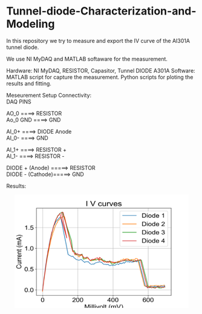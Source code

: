 # Tunnel-diode-Characterization-and-Modeling


In this repository we try to measure and export the  IV curve of the AI301A tunnel diode.

We use NI MyDAQ and MATLAB softaware for the measurement.

Hardware: NI MyDAQ, RESISTOR, Capasitor, Tunnel DIODE A301A
Software: 
MATLAB script for capture the measurement.
Python scripts for ploting the results and fitting.



Meseurement Setup Connectivity:  
DAQ PINS

AO_0 ====> RESISTOR  
Ao_0 GND ====>  GND  


AI_0+ ====> DIODE Anode  
AI_0- ====> GND  


AI_1+ ====> RESISTOR +  
AI_1- ====> RESISTOR -  

DIODE + (Anode) =====> RESISTOR  
DIODE - (Cathode)=====> GND  


Results:


<p align="center">
  <img width="460" height="300" src="https://github.com/daskals/Tunnel-diode-Characterization-and-Modeling/blob/main/Python%20Scripts/My_diodes_data.png
">
</p>

